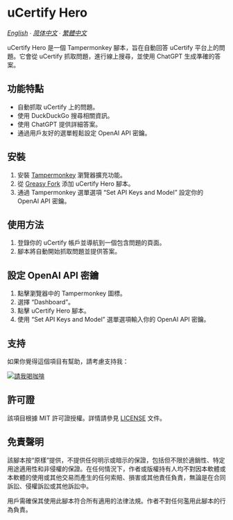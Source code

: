 # uCertify Hero

*[English](README.md) ∙ [简体中文](README.zh-CN.md) ∙ [繁體中文](README.zh-TW.md)*

uCertify Hero 是一個 Tampermonkey 腳本，旨在自動回答 uCertify 平台上的問題。它會從 uCertify 抓取問題，進行線上搜尋，並使用 ChatGPT 生成準確的答案。

## 功能特點

- 自動抓取 uCertify 上的問題。
- 使用 DuckDuckGo 搜尋相關資訊。
- 使用 ChatGPT 提供詳細答案。
- 通過用戶友好的選單輕鬆設定 OpenAI API 密鑰。

## 安裝

1. 安裝 [Tampermonkey](https://www.tampermonkey.net/) 瀏覽器擴充功能。
2. 從 [Greasy Fork](https://greasyfork.org/en/scripts/498022-ucertify-hero) 添加 uCertify Hero 腳本。
3. 通過 Tampermonkey 選單選項 “Set API Keys and Model” 設定你的 OpenAI API 密鑰。

## 使用方法

1. 登錄你的 uCertify 帳戶並導航到一個包含問題的頁面。
2. 腳本將自動開始抓取問題並提供答案。

## 設定 OpenAI API 密鑰

1. 點擊瀏覽器中的 Tampermonkey 圖標。
2. 選擇 “Dashboard”。
3. 點擊 uCertify Hero 腳本。
4. 使用 “Set API Keys and Model” 選單選項輸入你的 OpenAI API 密鑰。

## 支持

如果你覺得這個項目有幫助，請考慮支持我：

[![請我喝咖啡](https://www.buymeacoffee.com/assets/img/custom_images/orange_img.png)](https://www.buymeacoffee.com/5TFG4)

## 許可證

該項目根據 MIT 許可證授權。詳情請參見 [LICENSE](https://github.com/5TFG4/uCertify-Hero/blob/main/LICENSE) 文件。

## 免責聲明

該腳本按“原樣”提供，不提供任何明示或暗示的保證，包括但不限於適銷性、特定用途適用性和非侵權的保證。在任何情況下，作者或版權持有人均不對因本軟體或本軟體的使用或其他交易而產生的任何索賠、損害或其他責任負責，無論是在合同訴訟、侵權訴訟或其他訴訟中。

用戶需確保其使用此腳本符合所有適用的法律法規。作者不對任何濫用此腳本的行為負責。
